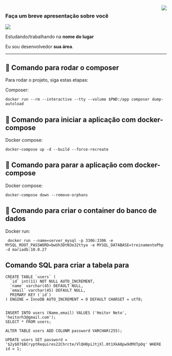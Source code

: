 <img align='right' src="https://github-readme-stats.vercel.app/api?username=heitorh3&show_icons=true&title_color=783c00&text_color=af552e&icon_color=783c00&bg_color=f8efd4&cache_seconds=2300">

### Faça um breve apresentação sobre você

<img src="https://img.shields.io/static/v1?label=Overview&message=Heitor Neto&color=f8efd4&style=for-the-badge&logo=GitHub">

<p>

Estudando/trabalhando na **nome do lugar**<br/>

Eu sou desenvolvedor **sua área**.

</p>
<hr>

## 🚀 Comando para rodar o composer

Para rodar o projeto, siga estas etapas:

Composer:

```
docker run --rm --interactive --tty --volume $PWD:/app composer dump-autoload
```

## 🚀 Comando para iniciar a aplicação com docker-compose

Docker compose:

```
docker-compose up -d --build --force-recreate
```

## 🚀 Comando para parar a aplicação com docker-compose

Docker compose:

```
docker-compose down --remove-orphans
```

## 🚀 Comando para criar o container do banco de dados

Docker run:

```
 docker run --name=server_mysql -p 3306:3306 -e MYSQL_ROOT_PASSWORD=bwUh3DtN3e32ttya -e MYSQL_DATABASE=treinamentoPhp -d mariadb:10.0.27

```

## Comando SQL para criar a tabela para

```
CREATE TABLE `users` (
  `id` int(11) NOT NULL AUTO_INCREMENT,
  `name` varchar(45) DEFAULT NULL,
  `email` varchar(45) DEFAULT NULL,
  PRIMARY KEY (`id`)
) ENGINE = InnoDB AUTO_INCREMENT = 0 DEFAULT CHARSET = utf8;


INSERT INTO users (Name,email) VALUES ('Heitor Neto', 'heitorh3@gmail.com');
SELECT * FROM users;

ALTER TABLE users ADD COLUNM password VARCHAR(255);

UPDATE users SET password = '$2y$07$BCryptRequires22Chrcte/VlQH0piJtjXl.0t1XkA8pw9dMXTpOq' WHERE id = 1;
```
